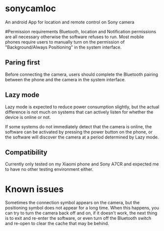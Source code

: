 # sonycamloc
An android App for location and remote control on Sony camera

#Permission requirements
Bluetooth, location and Notification permissions are all necessary otherwise the software refuses to run. Most mobile phones require users to manually turn on the permission of "Background/Always Positioning" in the system interface.

## Paring first
Before connecting the camera, users should complete the Bluetooth pairing between the phone and the camera in the system interface.

## Lazy mode
Lazy mode is expected to reduce power consumption slightly, but the actual difference is not much on systems that can actively listen for whether the device is online or not. 

If some systems do not immediately detect that the camera is online, the software can be activated by pressing the power button on the phone, or the software will discover the camera at a period determined by Lazy mode.

## Compatibility
Currently only tested on my Xiaomi phone and Sony A7CR and expected me to have no other testing environment either.

# Known issues
Sometimes the connection symbol appears on the camera, but the positioning symbol does not appear for a long time. When this happens, you can try to turn the camera back off and on, if it doesn't work, the next thing is to exit and re-enter the software, or even turn off the Bluetooth switch and re-open to clear the cache that may be behind.

